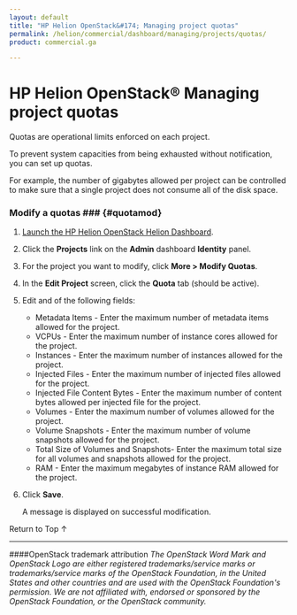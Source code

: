 ```yaml
---
layout: default
title: "HP Helion OpenStack&#174; Managing project quotas"
permalink: /helion/commercial/dashboard/managing/projects/quotas/
product: commercial.ga

---
```

<!--UNDER REVISION-->

<script>

function PageRefresh {
onLoad="window.refresh"
}

PageRefresh();

</script>

<!--
<p style="font-size: small;"> <a href="/helion/commercial/ga1/install/">&#9664; PREV</a> | <a href="/helion/commercial/ga1/install-overview/">&#9650; UP</a> | <a href="/helion/commercial/ga1/">NEXT &#9654;</a> </p>
-->

# HP Helion OpenStack&#174; Managing project quotas

Quotas are operational limits enforced on each project. </p>

To prevent system capacities from being exhausted without notification, you can set up quotas. </p>

For example, the number of gigabytes allowed per project can be controlled to make sure that a single project does not consume all of the disk space. </p>

### Modify a quotas ### {#quotamod}

1. [Launch the HP Helion OpenStack Helion Dashboard](/helion/openstack/dashboard/login/).

2. Click the <strong>Projects</strong> link on the <strong>Admin</strong> dashboard <strong>Identity</strong> panel.</p>

3. For the project you want to modify, click <strong>More &gt; Modify Quotas</strong>. </p>

4. In the <strong>Edit Project</strong> screen, click the <strong>Quota</strong> tab (should be active).</p>

5. Edit and of the following fields:</p>

	* Metadata Items - Enter the maximum number of metadata items allowed for the project.</li>
	* VCPUs - Enter the maximum number of instance cores allowed for the project.</li>
	* Instances - Enter the maximum number of instances allowed for the project.</li>
	* Injected Files - Enter the maximum number of injected files allowed for the project.</li>
	* Injected File Content Bytes - Enter the maximum number of content bytes allowed per injected file  for the project.</li>
	* Volumes - Enter the maximum number of volumes allowed for the project.</li>
	* Volume Snapshots - Enter the maximum number of volume snapshots allowed for the project.</li>
	* Total Size of Volumes and Snapshots- Enter the maximum total size for all volumes and snapshots allowed for the project.</li>
	* RAM - Enter the maximum megabytes of instance RAM allowed  for the project.</li>

6. Click <strong>Save</strong>.<br></p>

	A message is displayed on successful modification.</p>

<p><a href="#top" style="padding:14px 0px 14px 0px; text-decoration: none;"> Return to Top &#8593; </a></p>


----
####OpenStack trademark attribution
*The OpenStack Word Mark and OpenStack Logo are either registered trademarks/service marks or trademarks/service marks of the OpenStack Foundation, in the United States and other countries and are used with the OpenStack Foundation's permission. We are not affiliated with, endorsed or sponsored by the OpenStack Foundation, or the OpenStack community.*